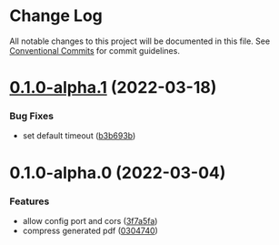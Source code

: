 # Change Log

All notable changes to this project will be documented in this file.
See [Conventional Commits](https://conventionalcommits.org) for commit guidelines.

# [0.1.0-alpha.1](https://github.com/li-yechao/puppeteer/compare/@puppeteer/server@0.1.0-alpha.0...@puppeteer/server@0.1.0-alpha.1) (2022-03-18)

### Bug Fixes

- set default timeout ([b3b693b](https://github.com/li-yechao/puppeteer/commit/b3b693b4c91cd03c1a0a2a26d81d308f48b7c29a))

# 0.1.0-alpha.0 (2022-03-04)

### Features

- allow config port and cors ([3f7a5fa](https://github.com/li-yechao/puppeteer/commit/3f7a5fae5770e4ad33501ff345d213c79674c596))
- compress generated pdf ([0304740](https://github.com/li-yechao/puppeteer/commit/03047404af8ecd2e912bc89c6f15f11bef7c7826))
